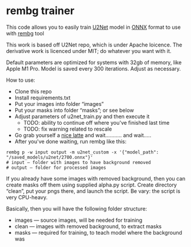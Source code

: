 # rembg trainer

This code allows you to easily train [U2Net](https://github.com/xuebinqin/U-2-Net) model in [ONNX](https://github.com/onnx/onnx) format to use with [rembg](https://github.com/danielgatis/rembg]) tool

This work is based off U2Net repo, which is under Apache loicence. The derivative work is licenced under MIT; do whatever you want with it.

Default parameters are optimized for systems with 32gb of memory, like Apple M1 Pro. Model is saved every 300 iterations. Adjust as necessary.

How to use:
- Clone this repo
- Install requirements.txt
- Put your images into folder “images”
- Put your masks into folder “masks”; or see below
- Adjust parameters of u2net_train.py and then execute it
  - TODO: ability to continue off where you've finished last time
  - TODO: fix warning related to rescale
- Go grab yourself a [nice latte](https://www.youtube.com/shorts/h75W1uhL-iQ) and wait........... and wait.....
- After you've done waiting, run rembg like this:

```
rembg p -w input output -m u2net_custom -x '{"model_path": "/saved_models/u2net/2700.onnx"}'
# input — folder with images to have background removed
# output — folder for processed images
```

If you already have some images with removed background, then you can create masks off them using supplied alpha.py script. Create directory “clean”, put your pngs there, and launch the script. Be vary: the script is very CPU-heavy.

Basically, then you will have the following folder structure:
- images — source images, will be needed for training
- clean — images with removed background, to extract masks
- masks — required for training, to teach model where the background was
